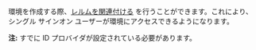 環境を作成する際、[レルムを関連付ける](jbj1680184191443.md) を行うことができます。これにより、シングル サインオン ユーザーが環境にアクセスできるようになります。

**注:** すでに ID プロバイダが設定されている必要があります。
